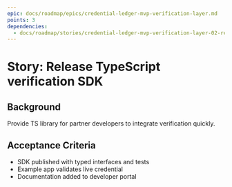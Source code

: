 ```yaml
---
epic: docs/roadmap/epics/credential-ledger-mvp-verification-layer.md
points: 3
dependencies:
  - docs/roadmap/stories/credential-ledger-mvp-verification-layer-02-resolver-implementation.md
---
```

# Story: Release TypeScript verification SDK

## Background
Provide TS library for partner developers to integrate verification quickly.

## Acceptance Criteria
- SDK published with typed interfaces and tests
- Example app validates live credential
- Documentation added to developer portal
